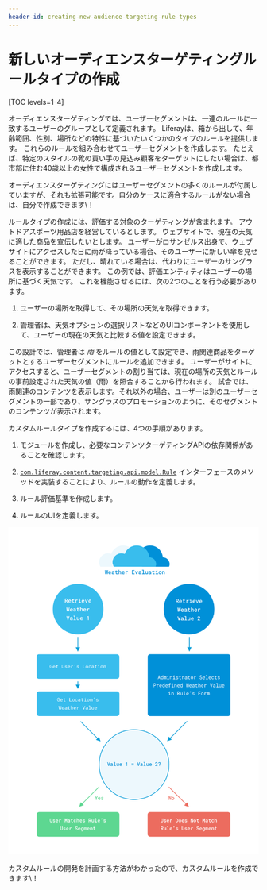 ```yaml
---
header-id: creating-new-audience-targeting-rule-types
---
```


# 新しいオーディエンスターゲティングルールタイプの作成

[TOC levels=1-4]

オーディエンスターゲティングでは、ユーザーセグメントは、一連のルールに一致するユーザーのグループとして定義されます。 Liferayは、箱から出して、年齢範囲、性別、場所などの特性に基づいたいくつかのタイプのルールを提供します。 これらのルールを組み合わせてユーザーセグメントを作成します。 たとえば、特定のスタイルの靴の買い手の見込み顧客をターゲットにしたい場合は、都市部に住む40歳以上の女性で構成されるユーザーセグメントを作成します。

オーディエンスターゲティングにはユーザーセグメントの多くのルールが付属していますが、それも拡張可能です。自分のケースに適合するルールがない場合は、自分で作成できます\！

ルールタイプの作成には、評価する対象のターゲティングが含まれます。 アウトドアスポーツ用品店を経営しているとします。 ウェブサイトで、現在の天気に適した商品を宣伝したいとします。 ユーザーがロサンゼルス出身で、ウェブサイトにアクセスした日に雨が降っている場合、そのユーザーに新しい傘を見せることができます。 ただし、晴れている場合は、代わりにユーザーのサングラスを表示することができます。 この例では、評価エンティティはユーザーの場所に基づく天気です。 これを機能させるには、次の2つのことを行う必要があります。

1.  ユーザーの場所を取得して、その場所の天気を取得できます。

2.  管理者は、天気オプションの選択リストなどのUIコンポーネントを使用して、ユーザーの現在の天気と比較する値を設定できます。

この設計では、管理者は *雨* をルールの値として設定でき、雨関連商品をターゲットとするユーザーセグメントにルールを追加できます。 ユーザーがサイトにアクセスすると、ユーザーセグメントの割り当ては、現在の場所の天気とルールの事前設定された天気の値（雨）を照合することから行われます。 試合では、雨関連のコンテンツを表示します。それ以外の場合、ユーザーは別のユーザーセグメントの一部であり、サングラスのプロモーションのように、そのセグメントのコンテンツが表示されます。

カスタムルールタイプを作成するには、4つの手順があります。

1.  モジュールを作成し、必要なコンテンツターゲティングAPIの依存関係があることを確認します。

2.  [`com.liferay.content.targeting.api.model.Rule`](https://repository.liferay.com/nexus/service/local/artifact/maven/redirect?r=liferay-public-releases&g=com.liferay.content-targeting&a=com.liferay.content.targeting.api&v=5.0.0&e=jar&c=javadoc) インターフェースのメソッドを実装することにより、ルールの動作を定義します。

3.  ルール評価基準を作成します。

4.  ルールのUIを定義します。

![図1：この図は、気象ルールの評価プロセスを分類したものです。](../../../images-dxp/weather-rule-diagram.png)

カスタムルールの開発を計画する方法がわかったので、カスタムルールを作成できます\！
